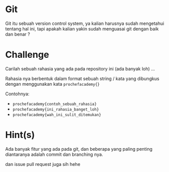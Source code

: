 # Git

Git itu sebuah version control system, ya kalian harusnya sudah mengetahui tentang hal ini, tapi apakah kalian yakin sudah menguasai git dengan baik dan benar ?

# Challenge

Carilah sebuah rahasia yang ada pada repository ini (ada banyak loh) ...

Rahasia nya berbentuk dalam format sebuah string / kata yang dibungkus dengan menggunakan kata `prochefacademy{}`  

Contohnya:  
- `prochefacademy{contoh_sebuah_rahasia}`  
- `prochefacademy{ini_rahasia_banget_loh}`  
- `prochefacademy{wah_ini_sulit_ditemukan}`  

# Hint(s)

Ada banyak fitur yang ada pada git, dan beberapa yang paling penting diantaranya adalah commit dan branching nya.

dan issue pull request juga sih hehe